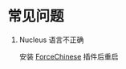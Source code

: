 # 常见问题

1. Nucleus 语言不正确

   安装 [ForceChinese](https://www.mcbbs.net/thread-964910-1-1.html) 插件后重启

